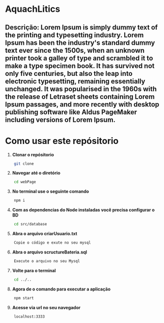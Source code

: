 
# AquachLitics

**Descrição:**
Lorem Ipsum is simply dummy text of the printing and typesetting industry. Lorem Ipsum has been the industry's standard dummy text ever since the 1500s, when an unknown printer took a galley of type and scrambled it to make a type specimen book. It has survived not only five centuries, but also the leap into electronic typesetting, remaining essentially unchanged. It was popularised in the 1960s with the release of Letraset sheets containing Lorem Ipsum passages, and more recently with desktop publishing software like Aldus PageMaker including versions of Lorem Ipsum.
---

# Como usar este repósitorio

1. **Clonar o repósitorio**
```bash
    git clone
```
2. **Navegar até o diretório**
```bash
    cd webPage
```
3. **No terminal use o seguinte comando**
```bash
    npm i
```

4. **Com as dependencias do Node instaladas você precisa configurar o BD**
```bash
    cd src/database 
```
5. **Abra o arquivo criarUsuario.txt**
```bash
    Copie o código e exute no seu mysql
```

6. **Abra o arquivo scructureBateria.sql**
```bash
    Execute o arquivo no seu Mysql
```

7. **Volte para o terminal**
```bash
    cd ../.. 
```

8. **Agora de o comando para executar a aplicação**
```bash
    npm start
```

9. **Acesse via url no seu navegador**
```bash
    localhost:3333
```
